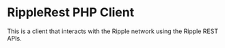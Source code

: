 RippleRest PHP Client
=====================

This is a client that interacts with the Ripple network using the Ripple REST APIs.
